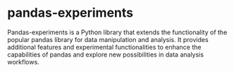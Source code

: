 # pandas-experiments
Pandas-experiments is a Python library that extends the functionality of the popular pandas library for data manipulation and analysis. It provides additional features and experimental functionalities to enhance the capabilities of pandas and explore new possibilities in data analysis workflows.
